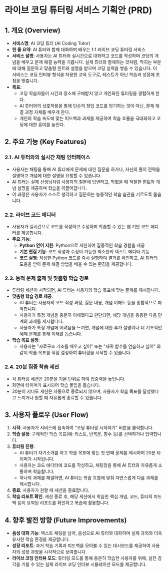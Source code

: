 # 라이브 코딩 튜터링 서비스 기획안 (PRD)

## 1. 개요 (Overview)

- **서비스명**: AI 코딩 튜터 (AI Coding Tutor)
- **한 줄 요약**: AI 튜터와 함께 대화하며 배우는 1:1 라이브 코딩 튜터링 서비스
- **서비스 설명**: 사용자는 AI 튜터와 실시간으로 대화하고 코드를 작성하며 코딩의 개념을 배우고 문제 해결 능력을 기릅니다. 실제 튜터와 함께하는 것처럼, 막히는 부분에 대해 질문하고 맞춤형 힌트와 설명을 받으며 코딩 실력을 쌓을 수 있습니다. 이 서비스는 코딩 인터뷰 형식을 차용한 교육 도구로, 테스트가 아닌 학습과 성장에 초점을 맞춥니다.
- **목표**:
    - 코딩 학습자들이 시간과 장소에 구애받지 않고 개인화된 튜터링을 경험하게 한다.
    - AI 튜터와의 상호작용을 통해 단순히 정답 코드를 암기하는 것이 아닌, 문제 해결 과정 자체를 배우게 한다.
    - 개인의 학습 속도에 맞는 피드백과 과제를 제공하여 학습 효율을 극대화하고 코딩에 대한 흥미를 높인다.

## 2. 주요 기능 (Key Features)

### 2.1. AI 튜터와의 실시간 채팅 인터페이스
- 사용자는 채팅을 통해 AI 튜터에게 문제에 대한 질문을 하거나, 자신의 풀이 전략을 설명하고 개념에 대한 설명을 요청할 수 있습니다.
- AI 튜터는 실제 선생님처럼 사용자의 질문에 답변하고, 막혔을 때 적절한 힌트와 개념 설명을 제공하며 학습을 이끌어갑니다.
- 이 과정은 사용자가 스스로 생각하고 질문하는 능동적인 학습 습관을 기르도록 돕습니다.

### 2.2. 라이브 코드 에디터
- 사용자가 실시간으로 코드를 작성하고 수정하며 학습할 수 있는 웹 기반 코드 에디터를 제공합니다.
- **주요 기능:**
    - **Python 언어 지원**: Python으로 제한하여 집중적인 학습 경험을 제공
    - **기본 편집 기능**: 코드 작성과 수정이 가능한 최소한의 텍스트 에디터 기능
    - **코드 실행**: 작성한 Python 코드를 즉시 실행하여 결과를 확인하고, AI 튜터의 도움을 받아 문제 해결 방법을 배울 수 있는 환경을 제공합니다.

### 2.3. 동적 문제 출제 및 맞춤형 학습 경로
- 튜터링 세션이 시작되면, AI 튜터는 사용자의 학습 목표에 맞는 문제를 제시합니다.
- **맞춤형 학습 경로 제공**:
    - AI 튜터는 사용자의 코드 작성 과정, 질문 내용, 개념 이해도 등을 종합적으로 파악합니다.
    - 사용자가 특정 개념을 충분히 이해했다고 판단되면, 해당 개념을 응용한 다음 단계의 과제를 제시합니다.
    - 사용자가 특정 개념에 어려움을 느끼면, 개념에 대한 추가 설명이나 더 기초적인 예제 문제를 통해 이해를 돕습니다.
- **학습 목표 설정**:
    - 사용자는 "자료구조 기초를 배우고 싶어" 또는 "재귀 함수를 연습하고 싶어" 와 같이 학습 목표를 직접 설정하여 튜터링을 시작할 수 있습니다.

### 2.4. 20분 집중 학습 세션
- 각 튜터링 세션은 20분을 기본 단위로 하여 집중력을 높입니다.
- 화면에 타이머가 표시되어 학습 몰입을 돕습니다.
- 20분이 지나도 세션은 자동으로 종료되지 않으며, 사용자가 학습 목표를 달성했다고 느끼거나 원할 때 자유롭게 종료할 수 있습니다.

## 3. 사용자 플로우 (User Flow)

1.  **시작**: 사용자가 서비스에 접속하여 "코딩 튜터링 시작하기" 버튼을 클릭합니다.
2.  **학습 설정**: 구체적인 학습 목표(예: 리스트, 반복문, 함수 등)를 선택하거나 입력합니다.
3.  **튜터링 진행**:
    - AI 튜터가 자기소개를 하고 학습 목표에 맞는 첫 번째 문제를 제시하며 20분 타이머가 시작됩니다.
    - 사용자는 코드 에디터에 코드를 작성하고, 채팅창을 통해 AI 튜터와 자유롭게 소통하며 학습합니다.
    - 하나의 과제를 해결하면, AI 튜터는 학습 흐름에 맞춰 자연스럽게 다음 과제를 제시합니다.
4.  **종료**: 사용자가 원할 때 세션을 종료합니다.
5.  **학습 리포트 확인**: 세션 종료 후, 해당 세션에서 학습한 핵심 개념, 코드, 튜터의 피드백 등이 요약된 리포트를 확인하고 복습에 활용합니다.

## 4. 향후 발전 방향 (Future Improvements)

- **음성 대화 기능**: 텍스트 채팅을 넘어, 음성으로 AI 튜터와 대화하며 실제 과외와 더욱 유사한 학습 환경을 제공합니다.
- **성장 리포트**: 과거 학습 기록과 피드백을 모아볼 수 있는 대시보드를 제공하여 사용자의 성장 과정을 시각적으로 보여줍니다.
- **라이브 코딩 인터뷰 모드**: 튜터링 모드를 통해 충분히 학습한 사용자를 위해, 실전 감각을 기를 수 있는 실제 라이브 코딩 인터뷰 시뮬레이션 모드를 제공합니다.
